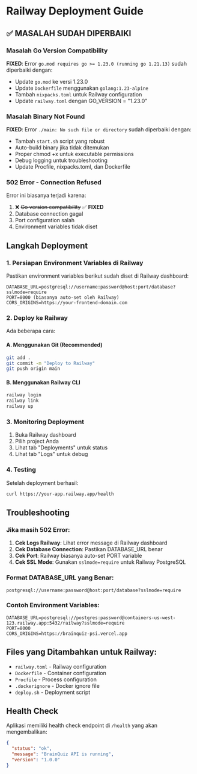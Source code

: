 # Railway Deployment Guide

## ✅ MASALAH SUDAH DIPERBAIKI

### Masalah Go Version Compatibility
**FIXED**: Error `go.mod requires go >= 1.23.0 (running go 1.21.13)` sudah diperbaiki dengan:
- Update `go.mod` ke versi 1.23.0
- Update `Dockerfile` menggunakan `golang:1.23-alpine`
- Tambah `nixpacks.toml` untuk Railway configuration
- Update `railway.toml` dengan GO_VERSION = "1.23.0"

### Masalah Binary Not Found
**FIXED**: Error `./main: No such file or directory` sudah diperbaiki dengan:
- Tambah `start.sh` script yang robust
- Auto-build binary jika tidak ditemukan
- Proper chmod +x untuk executable permissions
- Debug logging untuk troubleshooting
- Update Procfile, nixpacks.toml, dan Dockerfile

### 502 Error - Connection Refused
Error ini biasanya terjadi karena:
1. ❌ ~~Go version compatibility~~ ✅ **FIXED**
2. Database connection gagal
3. Port configuration salah
4. Environment variables tidak diset

## Langkah Deployment

### 1. Persiapan Environment Variables di Railway
Pastikan environment variables berikut sudah diset di Railway dashboard:

```
DATABASE_URL=postgresql://username:password@host:port/database?sslmode=require
PORT=8000 (biasanya auto-set oleh Railway)
CORS_ORIGINS=https://your-frontend-domain.com
```

### 2. Deploy ke Railway
Ada beberapa cara:

#### A. Menggunakan Git (Recommended)
```bash
git add .
git commit -m "Deploy to Railway"
git push origin main
```

#### B. Menggunakan Railway CLI
```bash
railway login
railway link
railway up
```

### 3. Monitoring Deployment
1. Buka Railway dashboard
2. Pilih project Anda
3. Lihat tab "Deployments" untuk status
4. Lihat tab "Logs" untuk debug

### 4. Testing
Setelah deployment berhasil:
```bash
curl https://your-app.railway.app/health
```

## Troubleshooting

### Jika masih 502 Error:
1. **Cek Logs Railway**: Lihat error message di Railway dashboard
2. **Cek Database Connection**: Pastikan DATABASE_URL benar
3. **Cek Port**: Railway biasanya auto-set PORT variable
4. **Cek SSL Mode**: Gunakan `sslmode=require` untuk Railway PostgreSQL

### Format DATABASE_URL yang Benar:
```
postgresql://username:password@host:port/database?sslmode=require
```

### Contoh Environment Variables:
```
DATABASE_URL=postgresql://postgres:password@containers-us-west-123.railway.app:5432/railway?sslmode=require
PORT=8000
CORS_ORIGINS=https://brainquiz-psi.vercel.app
```

## Files yang Ditambahkan untuk Railway:
- `railway.toml` - Railway configuration
- `Dockerfile` - Container configuration
- `Procfile` - Process configuration
- `.dockerignore` - Docker ignore file
- `deploy.sh` - Deployment script

## Health Check
Aplikasi memiliki health check endpoint di `/health` yang akan mengembalikan:
```json
{
  "status": "ok",
  "message": "BrainQuiz API is running",
  "version": "1.0.0"
}
```
